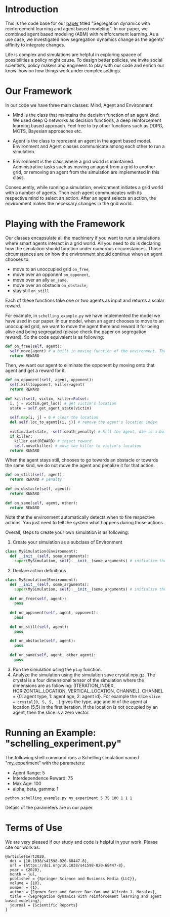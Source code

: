 # Introduction

This is the code base for our [paper](https://www.nature.com/articles/s41598-020-68447-8) 
titled "Segregation dynamics with reinforcement learning and agent based modeling". 
In our paper, we combined agent based modeling (ABM) with reinforcement learning. As a use case, we investigated how segregation dynamics change as the agents' affinity
to integrate changes. 

Life is complex and simulations are helpful in exploring spacee of possibilities a policy might cause. To design better policies, 
we invite social scientists, policy makers and engineers to play with our code and enrich our know-how on how things work under
complex settings.

# Our Framework

In our code we have three main classes: Mind, Agent and Environment. 
- Mind is the class that maintains the decision function of an agent kind. We used deep Q networks as decision functions, 
  a deep reinforcement learning based approach. Feel free to try other functions such as DDPG, 
  MCTS, Bayesian approaches etc.
  
- Agent is the class to represent an agent in the agent based model. Environment and Agent classes
  communicate among each other to run a simulation.
  
- Environment is the class where a grid world is maintained. Administrative tasks such as moving an agent from 
  a grid to another grid, or removing an agent from the simulation are implemented in this class.
  
Consequently, while running a simulation, environment initiates a grid world with a number of agents. Then each agent communicates with
its respective mind to select an action. After an agent selects an action, the environment makes the necessary changes in the grid world.

# Playing with the Framework

Our classes encapsulate all the machinery if you want to run a simulations where smart agents interact in a grid world. All you need to do is
declaring how the simulation should function under numerous circumstances. Those circumstances are on how the environment should continue when
an agent chooses to:
- move to an unoccupied grid `on_free`,  
- move over an opponent `on_opponent`, 
- move over an ally `on_same`,
- move over an obstacle `on_obstacle`,
- stay still `on_still`

Each of these functions take one or two agents as input and returns a scalar reward.

For example, in `schelling_example.py` we have implemented the model we have used in our paper. 
In our model, when an agent chooses to move to an unoccupied grid, we want to move the agent there and reward it for 
being alive and being segregated (please check the paper on segregation reward). So the code equivalent is as following:
```python
def on_free(self, agent):
  self.move(agent) # a built in moving function of the environment. The environment moves the agent to a location based on the agent's decision.
  return REWARD
```

Then, we want our agent to eliminate the opponent by moving onto that agent and get a reward for it.
```python
def on_opponent(self, agent, opponent):
  self.kill(opponent, killer=agent)
  return REWARD
  
def kill(self, victim, killer=False):
  i, j = victim.get_loc() # get victim's location
  state = self.get_agent_state(victim)
        
  self.map[i, j] = 0 # clear the location
  del self.loc_to_agent[(i, j)] # remove the agent's location index
        
  victim.die(state, -self.death_penalty) # kill the agent, die is a built-in method of the Agent class
  if killer:
    killer.eat(REWARD) # inject reward
    self.move(killer) # move the killer to victim's location
  return REWARD
```

When the agent stays still, chooses to go towards an obstacle or towards the same kind, we do not move the agent and penalize
it for that action.
```python
def on_still(self, agent):
  return REWARD # penalty
  
def on_obstacle(self, agent):
  return REWARD
  
def on_same(self, agent, other):
  return REWARD
```

Note that the environment automatically detects when to fire respective actions. You just need to tell the system what happens during those actions.

Overall, steps to create your own simulation is as following:
1. Create your simulation as a subclass of Environment
```python
class MySimulation(Environment):
  def __init__(self, some_arguments):
    super(MySimulation, self).__init__(some_arguments) # initialize the parent class
  ```
2. Declare action definitions
```python
class MySimulation(Environment):
  def __init__(self, some_arguments):
    super(MySimulation, self).__init__(some_arguments) # initialize the parent class
    
  def on_free(self, agent):
    pass
    
  def on_opponent(self, agent, opponent):
    pass
    
  def on_still(self, agent):
    pass
    
  def on_obstacle(self, agent):
    pass
   
  def on_same(self, agent, other_agent):
    pass
  ```
3. Run the simulation using the ```play``` function.
4. Analyze the simulation using the simulation save crystal.npy.gz. The crystal is a four dimensional tensor of the simulation where the
dimensions are as following: (ITERATION_INDEX, HORIZONTAL_LOCATION, VERTICAL_LOCATION, CHANNEL). CHANNEL = {0: agent type, 1: agent age, 2: agent id}. For example the slice
```slice = crystal[0, 5, 5, :]``` gives the type, age and id of the agent at location (5,5) in the first iteration. If the location is not
occupied by an agent, then the slice is a zero vector.

# Running an Example: "schelling_experiment.py"
The following shell command runs a Schelling simulation named "my_experiment" with the parameters:
- Agent Range: 5
- Interdependence Reward: 75
- Max Age: 100
- alpha, beta, gamma: 1 

```python schelling_example.py my_experiment 5 75 100 1 1 1```

Details of the parameters are in our paper.

# Terms of Use

We are very pleased if our study and code is helpful in your work. Please cite our work as:
```
@article{Sert2020,
  doi = {10.1038/s41598-020-68447-8},
  url = {https://doi.org/10.1038/s41598-020-68447-8},
  year = {2020},
  month = jul,
  publisher = {Springer Science and Business Media {LLC}},
  volume = {10},
  number = {1},
  author = {Egemen Sert and Yaneer Bar-Yam and Alfredo J. Morales},
  title = {Segregation dynamics with reinforcement learning and agent based modeling},
  journal = {Scientific Reports}
}
```

